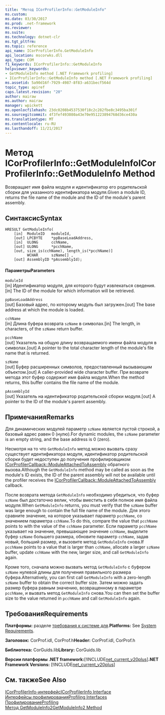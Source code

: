 ```yaml
---
title: "Метод ICorProfilerInfo::GetModuleInfo"
ms.custom: 
ms.date: 03/30/2017
ms.prod: .net-framework
ms.reviewer: 
ms.suite: 
ms.technology: dotnet-clr
ms.tgt_pltfrm: 
ms.topic: reference
api_name: ICorProfilerInfo.GetModuleInfo
api_location: mscorwks.dll
api_type: COM
f1_keywords: ICorProfilerInfo::GetModuleInfo
helpviewer_keywords:
- GetModuleInfo method [.NET Framework profiling]
- ICorProfilerInfo::GetModuleInfo method [.NET Framework profiling]
ms.assetid: 5a90d16f-7929-4987-8f83-a631becf564d
topic_type: apiref
caps.latest.revision: "20"
author: mairaw
ms.author: mairaw
manager: wpickett
ms.openlocfilehash: 23dc0208b4537530f18c2c282fbe8c3495ba301f
ms.sourcegitcommit: 4f3fef493080a43e70e951223894768d36ce430a
ms.translationtype: MT
ms.contentlocale: ru-RU
ms.lasthandoff: 11/21/2017
---
```

# <a name="icorprofilerinfogetmoduleinfo-method"></a><span data-ttu-id="a7cbf-102">Метод ICorProfilerInfo::GetModuleInfo</span><span class="sxs-lookup"><span data-stu-id="a7cbf-102">ICorProfilerInfo::GetModuleInfo Method</span></span>
<span data-ttu-id="a7cbf-103">Возвращает имя файла модуля и идентификатор его родительской сборки для указанного идентификатора модуля.</span><span class="sxs-lookup"><span data-stu-id="a7cbf-103">Given a module ID, returns the file name of the module and the ID of the module's parent assembly.</span></span>  
  
## <a name="syntax"></a><span data-ttu-id="a7cbf-104">Синтаксис</span><span class="sxs-lookup"><span data-stu-id="a7cbf-104">Syntax</span></span>  
  
```  
HRESULT GetModuleInfo(  
    [in]  ModuleID   moduleId,  
    [out] LPCBYTE    *ppBaseLoadAddress,  
    [in]  ULONG      cchName,  
    [out] ULONG      *pcchName,  
    [out, size_is(cchName), length_is(*pcchName)]  
          WCHAR      szName[] ,  
    [out] AssemblyID *pAssemblyId);  
```  
  
#### <a name="parameters"></a><span data-ttu-id="a7cbf-105">Параметры</span><span class="sxs-lookup"><span data-stu-id="a7cbf-105">Parameters</span></span>  
 `moduleId`  
 <span data-ttu-id="a7cbf-106">[in] Идентификатор модуля, для которого будут извлекаться сведения.</span><span class="sxs-lookup"><span data-stu-id="a7cbf-106">[in] The ID of the module for which information will be retrieved.</span></span>  
  
 `ppBaseLoadAddress`  
 <span data-ttu-id="a7cbf-107">[out] Базовый адрес, по которому модуль был загружен.</span><span class="sxs-lookup"><span data-stu-id="a7cbf-107">[out] The base address at which the module is loaded.</span></span>  
  
 `cchName`  
 <span data-ttu-id="a7cbf-108">[in] Длина буфера возврата `szName` в символах.</span><span class="sxs-lookup"><span data-stu-id="a7cbf-108">[in] The length, in characters, of the `szName` return buffer.</span></span>  
  
 `pcchName`  
 <span data-ttu-id="a7cbf-109">[out] Указатель на общую длину возвращаемого имени файла модуля в символах.</span><span class="sxs-lookup"><span data-stu-id="a7cbf-109">[out] A pointer to the total character length of the module's file name that is returned.</span></span>  
  
 `szName`  
 <span data-ttu-id="a7cbf-110">[out] Буфер расширенных символов, предоставленный вызывающим объектом.</span><span class="sxs-lookup"><span data-stu-id="a7cbf-110">[out] A caller-provided wide character buffer.</span></span> <span data-ttu-id="a7cbf-111">При возврате метода этот буфер содержит имя файла модуля.</span><span class="sxs-lookup"><span data-stu-id="a7cbf-111">When the method returns, this buffer contains the file name of the module.</span></span>  
  
 `pAssemblyId`  
 <span data-ttu-id="a7cbf-112">[out] Указатель на идентификатор родительской сборки модуля.</span><span class="sxs-lookup"><span data-stu-id="a7cbf-112">[out] A pointer to the ID of the module's parent assembly.</span></span>  
  
## <a name="remarks"></a><span data-ttu-id="a7cbf-113">Примечания</span><span class="sxs-lookup"><span data-stu-id="a7cbf-113">Remarks</span></span>  
 <span data-ttu-id="a7cbf-114">Для динамических модулей параметр `szName` является пустой строкой, а базовый адрес равен 0 (нулю).</span><span class="sxs-lookup"><span data-stu-id="a7cbf-114">For dynamic modules, the `szName` parameter is an empty string, and the base address is 0 (zero).</span></span>  
  
 <span data-ttu-id="a7cbf-115">Несмотря на то что `GetModuleInfo` метод можно вызвать сразу существует идентификатора модуля, идентификатор родительской сборки будет недоступен до получения профилировщиком [ICorProfilerCallback::ModuleAttachedToAssembly](../../../../docs/framework/unmanaged-api/profiling/icorprofilercallback-moduleattachedtoassembly-method.md) обратного вызова.</span><span class="sxs-lookup"><span data-stu-id="a7cbf-115">Although the `GetModuleInfo` method may be called as soon as the module's ID exists, the ID of the parent assembly will not be available until the profiler receives the [ICorProfilerCallback::ModuleAttachedToAssembly](../../../../docs/framework/unmanaged-api/profiling/icorprofilercallback-moduleattachedtoassembly-method.md) callback.</span></span>  
  
 <span data-ttu-id="a7cbf-116">После возврата метода `GetModuleInfo` необходимо убедиться, что буфер `szName` был достаточно велик, чтобы вместить в себя полное имя файла модуля.</span><span class="sxs-lookup"><span data-stu-id="a7cbf-116">When `GetModuleInfo` returns, you must verify that the `szName` buffer was large enough to contain the full file name of the module.</span></span> <span data-ttu-id="a7cbf-117">Для этого сравните значение, на которое указывает параметр `pcchName`, со значением параметра `cchName`.</span><span class="sxs-lookup"><span data-stu-id="a7cbf-117">To do this, compare the value that `pcchName` points to with the value of the `cchName` parameter.</span></span> <span data-ttu-id="a7cbf-118">Если параметр `pcchName` указывает на значение, превышающее значение `cchName`, выделите буфер `szName` большего размера, обновите параметр `cchName`, задав новый, больший размер, и вызовите метод `GetModuleInfo` снова.</span><span class="sxs-lookup"><span data-stu-id="a7cbf-118">If `pcchName` points to a value that is larger than `cchName`, allocate a larger `szName` buffer, update `cchName` with the new, larger size, and call `GetModuleInfo` again.</span></span>  
  
 <span data-ttu-id="a7cbf-119">Кроме того, сначала можно вызвать метод `GetModuleInfo` с буфером `szName` нулевой длины для получения правильного размера буфера.</span><span class="sxs-lookup"><span data-stu-id="a7cbf-119">Alternatively, you can first call `GetModuleInfo` with a zero-length `szName` buffer to obtain the correct buffer size.</span></span> <span data-ttu-id="a7cbf-120">Затем можно задать размер буфера равным значению, возвращенному в параметре `pcchName`, и вызвать метод `GetModuleInfo` снова.</span><span class="sxs-lookup"><span data-stu-id="a7cbf-120">You can then set the buffer size to the value returned in `pcchName` and call `GetModuleInfo` again.</span></span>  
  
## <a name="requirements"></a><span data-ttu-id="a7cbf-121">Требования</span><span class="sxs-lookup"><span data-stu-id="a7cbf-121">Requirements</span></span>  
 <span data-ttu-id="a7cbf-122">**Платформы:** разделе [требования к системе для](../../../../docs/framework/get-started/system-requirements.md).</span><span class="sxs-lookup"><span data-stu-id="a7cbf-122">**Platforms:** See [System Requirements](../../../../docs/framework/get-started/system-requirements.md).</span></span>  
  
 <span data-ttu-id="a7cbf-123">**Заголовок:** CorProf.idl, CorProf.h</span><span class="sxs-lookup"><span data-stu-id="a7cbf-123">**Header:** CorProf.idl, CorProf.h</span></span>  
  
 <span data-ttu-id="a7cbf-124">**Библиотека:** CorGuids.lib</span><span class="sxs-lookup"><span data-stu-id="a7cbf-124">**Library:** CorGuids.lib</span></span>  
  
 <span data-ttu-id="a7cbf-125">**Версии платформы .NET framework:**[!INCLUDE[net_current_v20plus](../../../../includes/net-current-v20plus-md.md)]</span><span class="sxs-lookup"><span data-stu-id="a7cbf-125">**.NET Framework Versions:** [!INCLUDE[net_current_v20plus](../../../../includes/net-current-v20plus-md.md)]</span></span>  
  
## <a name="see-also"></a><span data-ttu-id="a7cbf-126">См. также</span><span class="sxs-lookup"><span data-stu-id="a7cbf-126">See Also</span></span>  
 [<span data-ttu-id="a7cbf-127">ICorProfilerInfo-интерфейс</span><span class="sxs-lookup"><span data-stu-id="a7cbf-127">ICorProfilerInfo Interface</span></span>](../../../../docs/framework/unmanaged-api/profiling/icorprofilerinfo-interface.md)  
 [<span data-ttu-id="a7cbf-128">Интерфейсы профилирования</span><span class="sxs-lookup"><span data-stu-id="a7cbf-128">Profiling Interfaces</span></span>](../../../../docs/framework/unmanaged-api/profiling/profiling-interfaces.md)  
 [<span data-ttu-id="a7cbf-129">Профилирование</span><span class="sxs-lookup"><span data-stu-id="a7cbf-129">Profiling</span></span>](../../../../docs/framework/unmanaged-api/profiling/index.md)  
 [<span data-ttu-id="a7cbf-130">Метод GetModuleInfo2</span><span class="sxs-lookup"><span data-stu-id="a7cbf-130">GetModuleInfo2 Method</span></span>](../../../../docs/framework/unmanaged-api/profiling/icorprofilerinfo3-getmoduleinfo2-method.md)

